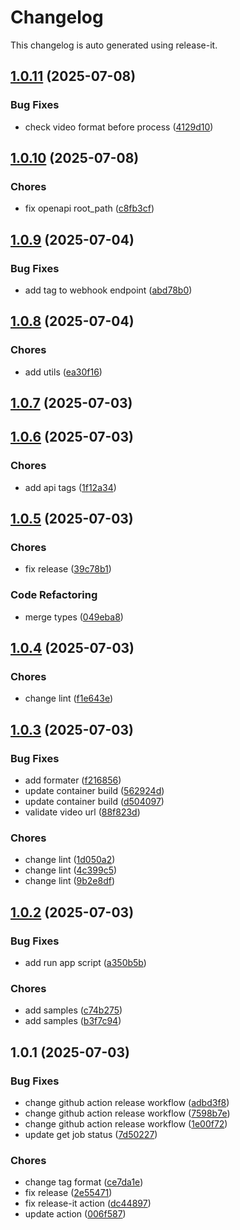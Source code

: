 # Changelog

This changelog is auto generated using release-it.


## [1.0.11](https://github.com/celluloid-camp/vision/compare/v1.0.10...v1.0.11) (2025-07-08)

### Bug Fixes

* check video format before process ([4129d10](https://github.com/celluloid-camp/vision/commit/4129d1059e617124c7203d2bd7af21f64464ee76))

## [1.0.10](https://github.com/celluloid-camp/vision/compare/v1.0.9...v1.0.10) (2025-07-08)

### Chores

* fix openapi root_path ([c8fb3cf](https://github.com/celluloid-camp/vision/commit/c8fb3cfdf40eafc3fe1295e1affd02cd08ddf338))

## [1.0.9](https://github.com/celluloid-camp/vision/compare/v1.0.8...v1.0.9) (2025-07-04)

### Bug Fixes

* add tag to webhook endpoint ([abd78b0](https://github.com/celluloid-camp/vision/commit/abd78b01d542340f0e15d23d6f6625697602cdf9))

## [1.0.8](https://github.com/celluloid-camp/vision/compare/v1.0.7...v1.0.8) (2025-07-04)

### Chores

* add utils ([ea30f16](https://github.com/celluloid-camp/vision/commit/ea30f1672728ec3a2ae438b84dd332a27159b451))

## [1.0.7](https://github.com/celluloid-camp/vision/compare/v1.0.6...v1.0.7) (2025-07-03)

## [1.0.6](https://github.com/celluloid-camp/vision/compare/v1.0.5...v1.0.6) (2025-07-03)

### Chores

* add api tags ([1f12a34](https://github.com/celluloid-camp/vision/commit/1f12a34338af9d4ce54256e76dbb5210154d1e82))

## [1.0.5](https://github.com/celluloid-camp/vision/compare/v1.0.4...v1.0.5) (2025-07-03)

### Chores

* fix release ([39c78b1](https://github.com/celluloid-camp/vision/commit/39c78b147e196b6ab4b3d1658b0c577769df9575))

### Code Refactoring

* merge types ([049eba8](https://github.com/celluloid-camp/vision/commit/049eba8d7ce9902fb0b2b148a25b5967c86c281a))

## [1.0.4](https://github.com/celluloid-camp/vision/compare/v1.0.3...v1.0.4) (2025-07-03)

### Chores

* change lint ([f1e643e](https://github.com/celluloid-camp/vision/commit/f1e643e530a8eb4b0c5e453c3301c54f18203085))

## [1.0.3](https://github.com/celluloid-camp/vision/compare/v1.0.2...v1.0.3) (2025-07-03)

### Bug Fixes

* add formater ([f216856](https://github.com/celluloid-camp/vision/commit/f21685603ac86cbbf8c1656ae26a8624ba6b59ee))
* update container build ([562924d](https://github.com/celluloid-camp/vision/commit/562924d38fa935339616cd7c473eb951b7725403))
* update container build ([d504097](https://github.com/celluloid-camp/vision/commit/d504097ee1fdfe1d55e17865abf60191aad7fe0d))
* validate video url ([88f823d](https://github.com/celluloid-camp/vision/commit/88f823da69871cc0989dc11026b64e8761c29e61))

### Chores

* change lint ([1d050a2](https://github.com/celluloid-camp/vision/commit/1d050a2d0b569d6507da9cb1004355fc312ba393))
* change lint ([4c399c5](https://github.com/celluloid-camp/vision/commit/4c399c5e3ca9f2105a839ae96dc96fd62252b7e1))
* change lint ([9b2e8df](https://github.com/celluloid-camp/vision/commit/9b2e8df6923fa2f406df3966a703959c52c96256))

## [1.0.2](https://github.com/celluloid-camp/vision/compare/v1.0.1...v1.0.2) (2025-07-03)

### Bug Fixes

* add run app script ([a350b5b](https://github.com/celluloid-camp/vision/commit/a350b5b717ede15cfc2dbbbaf164b75d02d36882))

### Chores

* add samples ([c74b275](https://github.com/celluloid-camp/vision/commit/c74b275ef32cf1439ae9137faa08e6a054f779f5))
* add samples ([b3f7c94](https://github.com/celluloid-camp/vision/commit/b3f7c94d1e595fb1564a6009f95233c9725d215b))

## 1.0.1 (2025-07-03)

### Bug Fixes

* change github action release workflow ([adbd3f8](https://github.com/celluloid-camp/vision/commit/adbd3f8c2a3f49a0f829abf7f36746890b6638b8))
* change github action release workflow ([7598b7e](https://github.com/celluloid-camp/vision/commit/7598b7ef11a49996266a3ca077ee53d445af99e9))
* change github action release workflow ([1e00f72](https://github.com/celluloid-camp/vision/commit/1e00f7287748aa74164093b18be225e7e9b49568))
* update get job status ([7d50227](https://github.com/celluloid-camp/vision/commit/7d5022778f4c6bea70dcddb717f2e4ef73f77b1e))

### Chores

* change tag format ([ce7da1e](https://github.com/celluloid-camp/vision/commit/ce7da1e57f451d6734dd45ac969ad0cb665a596f))
* fix release ([2e55471](https://github.com/celluloid-camp/vision/commit/2e5547124a5a7a74cca2d21731b6d6b6417a3c83))
* fix release-it action ([dc44897](https://github.com/celluloid-camp/vision/commit/dc44897ecf1ec5182988d6eb47bf9ba3adb63b9e))
* update action ([006f587](https://github.com/celluloid-camp/vision/commit/006f587a5dcaee70d1124a24305a79ad5c64cdb5))
